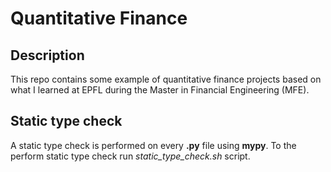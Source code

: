 # Quantitative Finance

## Description

This repo contains some example of quantitative finance projects based on what I learned at EPFL during the Master in Financial Engineering (MFE).

## Static type check
A static type check is performed on every **.py** file using **mypy**.
To the perform static type check run _static\_type\_check.sh_ script.
